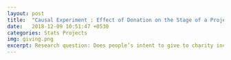 ```yaml
---
layout: post
title:  "Causal Experiment : Effect of Donation on the Stage of a Project"
date:   2018-12-09 10:51:47 +0530
categories: Stats Projects
img: giving.png
excerpt: Research question: Does people’s intent to give to charity increase as a project moves through its lifecycle? Given a fixed dolar amount to distribute between 3 similar aid projects, our expectations are that those projects closer to completion will get a greater assignment of money.
---
```


<object data="https://dasaditi.github.io/pdfs/giving_experiment.pdf" width="1000px" height="1000px" type='application/pdf' ></object>

